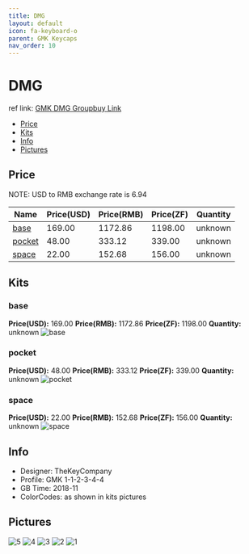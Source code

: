 ```yaml
---
title: DMG
layout: default
icon: fa-keyboard-o
parent: GMK Keycaps
nav_order: 10
---
```


# DMG

ref link: [GMK DMG Groupbuy Link](https://geekhack.org/index.php?topic=98153.0)

* [Price](#price)
* [Kits](#kits)
* [Info](#info)
* [Pictures](#pictures)

## Price
NOTE: USD to RMB exchange rate is 6.94

| Name          | Price(USD)    |  Price(RMB) |  Price(ZF) | Quantity |
| ------------- | ------------- |  ---------- |  --------- | -------- |
|[base](#base)|169.00|1172.86|1198.00|unknown|
|[pocket](#pocket)|48.00|333.12|339.00|unknown|
|[space](#space)|22.00|152.68|156.00|unknown|

## Kits
### base
**Price(USD):** 169.00    **Price(RMB):** 1172.86        **Price(ZF):** 1198.00        **Quantity:** unknown
<img src="{{ 'assets/images/gmk-keycaps/dmg/kits_pics/base.jpg' | relative_url }}" alt="base" class="image featured">

### pocket
**Price(USD):** 48.00    **Price(RMB):** 333.12        **Price(ZF):** 339.00        **Quantity:** unknown
<img src="{{ 'assets/images/gmk-keycaps/dmg/kits_pics/pocket.jpg' | relative_url }}" alt="pocket" class="image featured">

### space
**Price(USD):** 22.00    **Price(RMB):** 152.68        **Price(ZF):** 156.00        **Quantity:** unknown
<img src="{{ 'assets/images/gmk-keycaps/dmg/kits_pics/space.jpg' | relative_url }}" alt="space" class="image featured">

## Info
* Designer: TheKeyCompany
* Profile: GMK 1-1-2-3-4-4
* GB Time: 2018-11
* ColorCodes: as shown in kits pictures

## Pictures
<img src="{{ 'assets/images/gmk-keycaps/dmg/rendering_pics/5.jpg' | relative_url }}" alt="5" class="image featured">
<img src="{{ 'assets/images/gmk-keycaps/dmg/rendering_pics/4.jpg' | relative_url }}" alt="4" class="image featured">
<img src="{{ 'assets/images/gmk-keycaps/dmg/rendering_pics/3.jpg' | relative_url }}" alt="3" class="image featured">
<img src="{{ 'assets/images/gmk-keycaps/dmg/rendering_pics/2.jpg' | relative_url }}" alt="2" class="image featured">
<img src="{{ 'assets/images/gmk-keycaps/dmg/rendering_pics/1.jpg' | relative_url }}" alt="1" class="image featured">
